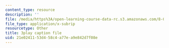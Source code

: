 ```yaml
---
content_type: resource
description: ''
file: /media/https%3A/open-learning-course-data-rc.s3.amazonaws.com/8-03sc-physics-iii-vibrations-and-waves-fall-2016/21e0241153d458c4a77ea9e842d7f08e_RhIh1zw0-BM.vtt
file_type: application/x-subrip
resourcetype: Other
title: 3play caption file
uid: 21e02411-53d4-58c4-a77e-a9e842d7f08e
---
```

